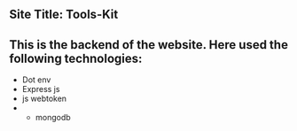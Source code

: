 
 ## Site Title: Tools-Kit 
 
 This is the backend of the website. Here used the following technologies:
 - 
- Dot env
- Express js
- js webtoken
- - mongodb
